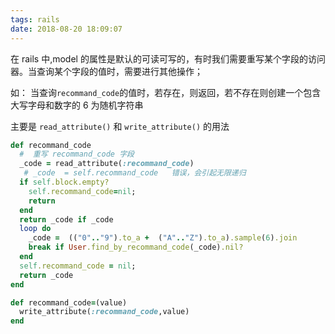 ```yaml
---
tags: rails
date: 2018-08-20 18:09:07
---
```


在 rails 中,model 的属性是默认的可读可写的，有时我们需要重写某个字段的访问器。当查询某个字段的值时，需要进行其他操作；

如： 当查询`recommand_code`的值时，若存在，则返回，若不存在则创建一个包含大写字母和数字的 6 为随机字符串

主要是 `read_attribute()` 和 `write_attribute()` 的用法

```ruby
def recommand_code
  #  重写 recommand_code 字段
  _code = read_attribute(:recommand_code)
   # _code  = self.recommand_code   错误，会引起无限递归
  if self.block.empty?
    self.recommand_code=nil;
    return
  end
  return _code if _code
  loop do
    _code =  (("0".."9").to_a +  ("A".."Z").to_a).sample(6).join
    break if User.find_by_recommand_code(_code).nil?
  end
  self.recommand_code = nil;
  return _code
end

def recommand_code=(value)
  write_attribute(:recommand_code,value)
end
```
